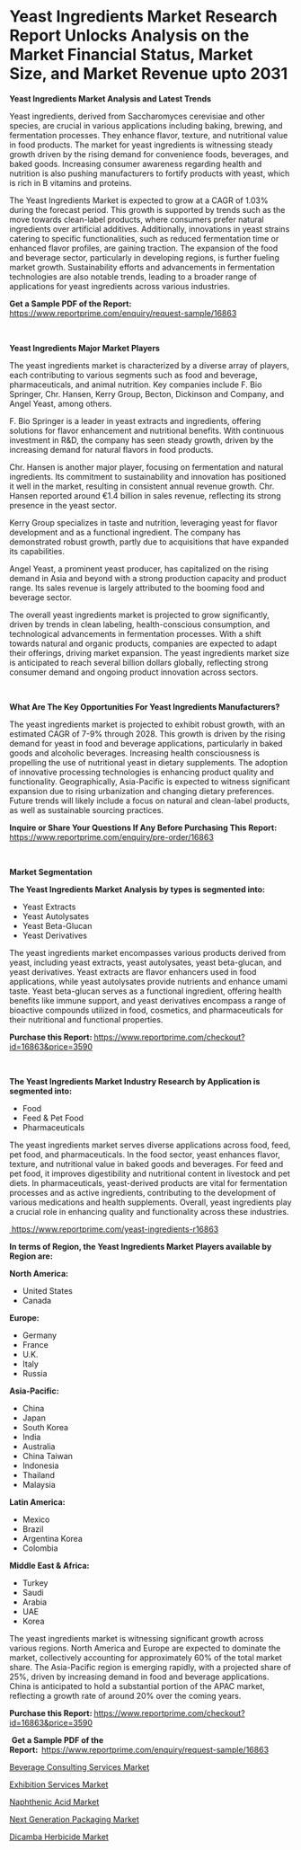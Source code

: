 <p><h1>Yeast Ingredients Market Research Report Unlocks Analysis on the Market Financial Status, Market Size, and Market Revenue upto 2031</h1></p><p><strong>Yeast Ingredients Market Analysis and Latest Trends</strong></p>
<p><p>Yeast ingredients, derived from Saccharomyces cerevisiae and other species, are crucial in various applications including baking, brewing, and fermentation processes. They enhance flavor, texture, and nutritional value in food products. The market for yeast ingredients is witnessing steady growth driven by the rising demand for convenience foods, beverages, and baked goods. Increasing consumer awareness regarding health and nutrition is also pushing manufacturers to fortify products with yeast, which is rich in B vitamins and proteins.</p><p>The Yeast Ingredients Market is expected to grow at a CAGR of 1.03% during the forecast period. This growth is supported by trends such as the move towards clean-label products, where consumers prefer natural ingredients over artificial additives. Additionally, innovations in yeast strains catering to specific functionalities, such as reduced fermentation time or enhanced flavor profiles, are gaining traction. The expansion of the food and beverage sector, particularly in developing regions, is further fueling market growth. Sustainability efforts and advancements in fermentation technologies are also notable trends, leading to a broader range of applications for yeast ingredients across various industries.</p></p>
<p><strong>Get a Sample PDF of the Report:&nbsp;</strong> <a href="https://www.reportprime.com/enquiry/request-sample/16863?utm_campaign=121&utm_medium=2&utm_source=Github&utm_content=ia&utm_term=24112024&utm_id=yeast-ingredients">https://www.reportprime.com/enquiry/request-sample/16863</a></p>
<p>&nbsp;</p>
<p><strong>Yeast Ingredients Major Market Players</strong></p>
<p><p>The yeast ingredients market is characterized by a diverse array of players, each contributing to various segments such as food and beverage, pharmaceuticals, and animal nutrition. Key companies include F. Bio Springer, Chr. Hansen, Kerry Group, Becton, Dickinson and Company, and Angel Yeast, among others. </p><p>F. Bio Springer is a leader in yeast extracts and ingredients, offering solutions for flavor enhancement and nutritional benefits. With continuous investment in R&D, the company has seen steady growth, driven by the increasing demand for natural flavors in food products.</p><p>Chr. Hansen is another major player, focusing on fermentation and natural ingredients. Its commitment to sustainability and innovation has positioned it well in the market, resulting in consistent annual revenue growth. Chr. Hansen reported around €1.4 billion in sales revenue, reflecting its strong presence in the yeast sector.</p><p>Kerry Group specializes in taste and nutrition, leveraging yeast for flavor development and as a functional ingredient. The company has demonstrated robust growth, partly due to acquisitions that have expanded its capabilities.</p><p>Angel Yeast, a prominent yeast producer, has capitalized on the rising demand in Asia and beyond with a strong production capacity and product range. Its sales revenue is largely attributed to the booming food and beverage sector.</p><p>The overall yeast ingredients market is projected to grow significantly, driven by trends in clean labeling, health-conscious consumption, and technological advancements in fermentation processes. With a shift towards natural and organic products, companies are expected to adapt their offerings, driving market expansion. The yeast ingredients market size is anticipated to reach several billion dollars globally, reflecting strong consumer demand and ongoing product innovation across sectors.</p></p>
<p>&nbsp;</p>
<p><strong>What Are The Key Opportunities For Yeast Ingredients Manufacturers?</strong></p>
<p><p>The yeast ingredients market is projected to exhibit robust growth, with an estimated CAGR of 7-9% through 2028. This growth is driven by the rising demand for yeast in food and beverage applications, particularly in baked goods and alcoholic beverages. Increasing health consciousness is propelling the use of nutritional yeast in dietary supplements. The adoption of innovative processing technologies is enhancing product quality and functionality. Geographically, Asia-Pacific is expected to witness significant expansion due to rising urbanization and changing dietary preferences. Future trends will likely include a focus on natural and clean-label products, as well as sustainable sourcing practices.</p></p>
<p><strong>Inquire or Share Your Questions If Any Before Purchasing This Report:</strong> <a href="https://www.reportprime.com/enquiry/pre-order/16863?utm_campaign=121&utm_medium=2&utm_source=Github&utm_content=ia&utm_term=24112024&utm_id=yeast-ingredients">https://www.reportprime.com/enquiry/pre-order/16863</a></p>
<p>&nbsp;</p>
<p><strong>Market Segmentation</strong></p>
<p><strong>The Yeast Ingredients Market Analysis by types is segmented into:</strong></p>
<p><ul><li>Yeast Extracts</li><li>Yeast Autolysates</li><li>Yeast Beta-Glucan</li><li>Yeast Derivatives</li></ul></p>
<p><p>The yeast ingredients market encompasses various products derived from yeast, including yeast extracts, yeast autolysates, yeast beta-glucan, and yeast derivatives. Yeast extracts are flavor enhancers used in food applications, while yeast autolysates provide nutrients and enhance umami taste. Yeast beta-glucan serves as a functional ingredient, offering health benefits like immune support, and yeast derivatives encompass a range of bioactive compounds utilized in food, cosmetics, and pharmaceuticals for their nutritional and functional properties.</p></p>
<p><strong>Purchase this Report:&nbsp;</strong><a href="https://www.reportprime.com/checkout?id=16863&price=3590&utm_campaign=121&utm_medium=2&utm_source=Github&utm_content=ia&utm_term=24112024&utm_id=yeast-ingredients">https://www.reportprime.com/checkout?id=16863&price=3590</a></p>
<p>&nbsp;</p>
<p><strong>The Yeast Ingredients Market Industry Research by Application is segmented into:</strong></p>
<p><ul><li>Food</li><li>Feed & Pet Food</li><li>Pharmaceuticals</li></ul></p>
<p><p>The yeast ingredients market serves diverse applications across food, feed, pet food, and pharmaceuticals. In the food sector, yeast enhances flavor, texture, and nutritional value in baked goods and beverages. For feed and pet food, it improves digestibility and nutritional content in livestock and pet diets. In pharmaceuticals, yeast-derived products are vital for fermentation processes and as active ingredients, contributing to the development of various medications and health supplements. Overall, yeast ingredients play a crucial role in enhancing quality and functionality across these industries.</p></p>
<p><a href="https://www.reportprime.com/yeast-ingredients-r16863?utm_campaign=121&utm_medium=2&utm_source=Github&utm_content=ia&utm_term=24112024&utm_id=yeast-ingredients">&nbsp;https://www.reportprime.com/yeast-ingredients-r16863</a></p>
<p><strong>In terms of Region, the Yeast Ingredients Market Players available by Region are:</strong></p>
<p>
    <p> <strong> North America: </strong>
        <ul>
            <li>United States</li>
            <li>Canada</li>
        </ul>
        </p> 
    <p> <strong> Europe: </strong>
        <ul>
            <li>Germany</li>
            <li>France</li>
            <li>U.K.</li>
            <li>Italy</li>
            <li>Russia</li>
        </ul>
        </p> 
    <p> <strong> Asia-Pacific: </strong>
        <ul>
            <li>China</li>
            <li>Japan</li>
            <li>South Korea</li>
            <li>India</li>
            <li>Australia</li>
            <li>China Taiwan</li>
            <li>Indonesia</li>
            <li>Thailand</li>
            <li>Malaysia</li>
        </ul>
        </p> 
    <p> <strong> Latin America: </strong>
        <ul>
            <li>Mexico</li>
            <li>Brazil</li>
            <li>Argentina Korea</li>
            <li>Colombia</li>
        </ul>
        </p> 
    <p> <strong> Middle East & Africa: </strong>
        <ul>
            <li>Turkey</li>
            <li>Saudi</li>
            <li>Arabia</li>
            <li>UAE</li>
            <li>Korea</li>
        </ul>
    </p>
    </p>
<p><p>The yeast ingredients market is witnessing significant growth across various regions. North America and Europe are expected to dominate the market, collectively accounting for approximately 60% of the total market share. The Asia-Pacific region is emerging rapidly, with a projected share of 25%, driven by increasing demand in food and beverage applications. China is anticipated to hold a substantial portion of the APAC market, reflecting a growth rate of around 20% over the coming years.</p></p>
<p><strong>Purchase this Report: </strong><a href="https://www.reportprime.com/checkout?id=16863&price=3590&utm_campaign=121&utm_medium=2&utm_source=Github&utm_content=ia&utm_term=24112024&utm_id=yeast-ingredients">https://www.reportprime.com/checkout?id=16863&price=3590</a></p>
<p>&nbsp;<strong>Get a Sample PDF of the Report:&nbsp;&nbsp;</strong><a href="https://www.reportprime.com/enquiry/request-sample/16863?utm_campaign=121&utm_medium=2&utm_source=Github&utm_content=ia&utm_term=24112024&utm_id=yeast-ingredients">https://www.reportprime.com/enquiry/request-sample/16863</a></p>
<p><strong></strong></p>
<p><p><a href="https://issuu.com/reportprime-2/docs/beverage-consulting-services-market_109845f022117a?utm_campaign=121&utm_medium=2&utm_source=Github&utm_content=ia&utm_term=24112024&utm_id=yeast-ingredients">Beverage Consulting Services Market</a></p><p><a href="https://issuu.com/reportprime-2/docs/exhibition-services-market-size-203_de591b81db5518?utm_campaign=121&utm_medium=2&utm_source=Github&utm_content=ia&utm_term=24112024&utm_id=yeast-ingredients">Exhibition Services Market</a></p><p><a href="https://github.com/gulaimolin/Market-Research-Report-List-6/blob/main/naphthenic-acid-market.md?utm_campaign=121&utm_medium=2&utm_source=Github&utm_content=ia&utm_term=24112024&utm_id=yeast-ingredients">Naphthenic Acid Market</a></p><p><a href="https://www.linkedin.com/pulse/investment-opportunities-next-generation-packaging-sector-r7jte?utm_campaign=121&utm_medium=2&utm_source=Github&utm_content=ia&utm_term=24112024&utm_id=yeast-ingredients">Next Generation Packaging Market</a></p><p><a href="https://github.com/mauripalmi/Market-Research-Report-List-5/blob/main/dicamba-herbicide-market.md?utm_campaign=121&utm_medium=2&utm_source=Github&utm_content=ia&utm_term=24112024&utm_id=yeast-ingredients">Dicamba Herbicide Market</a></p></p>